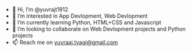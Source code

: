 - 👋 Hi, I’m @yuvrajt1912
- 👀 I’m interested in App Devlopment, Web Devlopment
- 🌱 I’m currently learning Python, HTML+CSS and Javascript
- 💞️ I’m looking to collaborate on Web Devlopment projects and Python projects
- 📫 Reach me on yuvraaj.tyagi@gmail.com

<!---
yuvrajt1912/yuvrajt1912 is a ✨ special ✨ repository because its `README.md` (this file) appears on your GitHub profile.
You can click the Preview link to take a look at your changes.
--->
